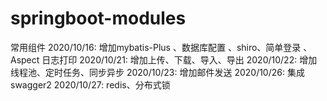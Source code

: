 # springboot-modules
常用组件
 2020/10/16: 增加mybatis-Plus 、数据库配置 、shiro、简单登录 、Aspect 日志打印
 2020/10/21: 增加上传、下载、导入、导出
 2020/10/22: 增加线程池、定时任务、同步异步
 2020/10/23: 增加邮件发送
 2020/10/26: 集成swagger2
 2020/10/27: redis、分布式锁